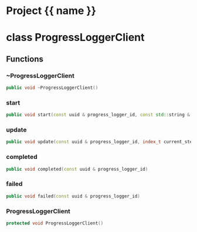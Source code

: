 <script setup>
import {useRoute} from 'vitepress'
const {path} = useRoute()
const tokens = path.split('/')
const words = tokens[2].split('-');
for (let i = 0; i < words.length; i++) {
    words[i] = words[i].charAt(0).toUpperCase() + words[i].slice(1);
    words[i] = words[i].replace('geode', 'Geode')
}
const name = words.join('-');
</script>
# Project {{ name }}

# class ProgressLoggerClient


## Functions

### ~ProgressLoggerClient

```cpp
public void ~ProgressLoggerClient()
```


### start

```cpp
public void start(const uuid & progress_logger_id, const std::string & message, index_t nb_steps)
```

### update

```cpp
public void update(const uuid & progress_logger_id, index_t current_step, index_t nb_steps)
```

### completed

```cpp
public void completed(const uuid & progress_logger_id)
```

### failed

```cpp
public void failed(const uuid & progress_logger_id)
```

### ProgressLoggerClient

```cpp
protected void ProgressLoggerClient()
```




